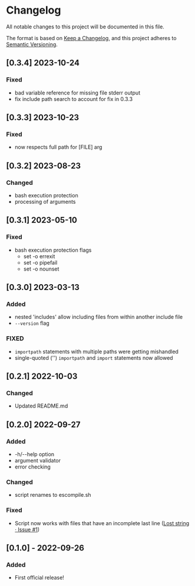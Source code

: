 # Changelog
All notable changes to this project will be documented in this file.

The format is based on [Keep a Changelog](https://keepachangelog.com/en/1.0.0/),
and this project adheres to [Semantic Versioning](https://semver.org/spec/v2.0.0.html).

## [0.3.4] 2023-10-24

### Fixed

- bad variable reference for missing file stderr output
- fix include path search to account for fix in 0.3.3

## [0.3.3] 2023-10-23

### Fixed

- now respects full path for [FILE] arg

## [0.3.2] 2023-08-23

### Changed

- bash execution protection
- processing of arguments

## [0.3.1] 2023-05-10

### Fixed

- bash execution protection flags
    - set -o errexit
    - set -o pipefail
    - set -o nounset

## [0.3.0] 2023-03-13

### Added

- nested 'includes' allow including files from within another include file
- `--version` flag

### FIXED

- `importpath` statements with multiple paths were getting mishandled
- single-quoted ('') `importpath` and `import` statements now allowed

## [0.2.1] 2022-10-03

### Changed

- Updated README.md

## [0.2.0] 2022-09-27

### Added

- -h/--help option
- argument validator
- error checking

### Changed

- script renames to escompile.sh

### Fixed

- Script now works with files that have an incomplete last line ([Lost string · Issue #1](https://github.com/joshbduncan/extendscript-compiler/issues/1))

## [0.1.0] - 2022-09-26

### Added

- First official release!
